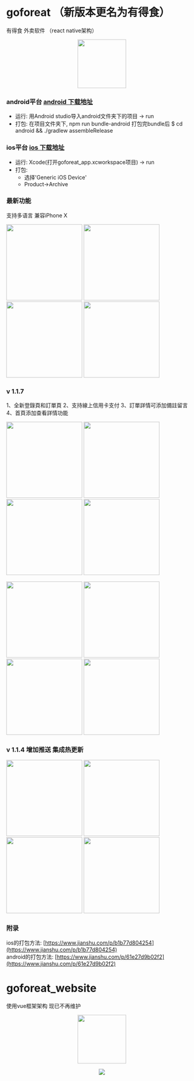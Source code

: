 # goforeat （新版本更名为有得食）
有得食 外卖软件 （react native架构）
<p align="center">
  <img width="128" src="./display/goforeat.png">
</p>

### android平台 [android 下载地址](https://play.google.com/store/apps/details?id=com.goforeat_app)
* 运行: 用Android studio导入android文件夹下的项目 -> run 
* 打包: 在项目文件夹下, npm run bundle-android 打包完bundle后 $ cd android && ./gradlew assembleRelease

### ios平台 [ios 下载地址](https://itunes.apple.com/cn/app/goforeat/id1343559475?mt=8)
* 运行: Xcode(打开goforeat_app.xcworkspace项目) -> run
* 打包:
    * 选择'Generic iOS Device'
    * Product->Archive

### 最新功能
支持多语言  兼容iPhone X
 <p align="left">
  <img src="./display/v117iPhoneX.png" width="200">
  <img src="./display/v11710.png" width="200">
  <img src="./display/v1179.png" width="200">
  <img src="./display/v11711.png" width="200">
</p>

### v 1.1.7 
1、全新登錄頁和訂單頁
2、支持線上信用卡支付
3、訂單詳情可添加備註留言
4、首頁添加查看詳情功能

 <p align="left">
  <img src="./display/launch_screen.png" width="200">
  <img src="./display/v1171.png" width="200">
  <img src="./display/v1172.png" width="200">
  <img src="./display/v1173.png" width="200">
</p>
<p align="left">
  <img src="./display/v1178.png" width="200">
  <img src="./display/v1174.png" width="200">
  <img src="./display/v1175.png" width="200">
  <img src="./display/v1176.png" width="200">
</p>
    
### v 1.1.4 增加推送 集成热更新
 <p align="left">
  <img src="./display/ios_1_1_4_1.png" width="200">
  <img src="./display/ios_1_1_4_5.png" width="200">
  <img src="./display/ios_1_1_4_6.png" width="200">
  <img src="./display/ios_1_1_4_7.png" width="200">
</p>

### 附录
ios的打包方法:
[https://www.jianshu.com/p/b1b77d804254](https://www.jianshu.com/p/b1b77d804254) <br>
android的打包方法:
[https://www.jianshu.com/p/61e27d9b02f2](https://www.jianshu.com/p/61e27d9b02f2)


# goforeat_website
使用vue框架架构 现已不再维护
<p align="center">
  <img width="128" src="./display/1513159482.png">
</p>

<p align="center">
  <img src="./display/ws1.png">
</p>
